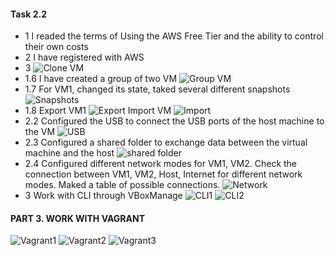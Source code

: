 #### Task 2.2

+ 1 I readed the terms of Using the AWS Free Tier and the ability to control their own costs
+ 2 I have registered with AWS
+ 3 
![Clone VM](https://github.com/shizgara/DevOps_online_Rivne_2020Q42021Q1/blob/master/m2/task%202.1/images/clone.png)
+ 1.6 I have created a group of two VM
![Group VM](https://github.com/shizgara/DevOps_online_Rivne_2020Q42021Q1/blob/master/m2/task%202.1/images/group.png)
+ 1.7 For VM1, changed its state, taked several different snapshots
![Snapshots](https://github.com/shizgara/DevOps_online_Rivne_2020Q42021Q1/blob/master/m2/task%202.1/images/snapshot.png)
+ 1.8 
    Export VM1
![Export](https://github.com/shizgara/DevOps_online_Rivne_2020Q42021Q1/blob/master/m2/task%202.1/images/export.png)
    Import VM
![Import](https://github.com/shizgara/DevOps_online_Rivne_2020Q42021Q1/blob/master/m2/task%202.1/images/import.png)
+ 2.2 Configured the USB to connect the USB ports of the host machine to the VM
![USB](https://github.com/shizgara/DevOps_online_Rivne_2020Q42021Q1/blob/master/m2/task%202.1/images/usb.png)
+ 2.3 Configured a shared folder to exchange data between the virtual machine and the host
![shared folder](https://github.com/shizgara/DevOps_online_Rivne_2020Q42021Q1/blob/master/m2/task%202.1/images/shared.png)
+ 2.4 Configured different network modes for VM1, VM2. Check the connection between VM1, VM2, Host, Internet for different network modes. Maked a table of possible connections.
![Network](https://github.com/shizgara/DevOps_online_Rivne_2020Q42021Q1/blob/master/m2/task%202.1/images/Network.png)
+ 3 Work with CLI through VBoxManage
![CLI1](https://github.com/shizgara/DevOps_online_Rivne_2020Q42021Q1/blob/master/m2/task%202.1/images/CLI_1.png)
![CLI2](https://github.com/shizgara/DevOps_online_Rivne_2020Q42021Q1/blob/master/m2/task%202.1/images/CLI_2.png)



#### PART 3. WORK WITH VAGRANT

![Vagrant1](https://github.com/shizgara/DevOps_online_Rivne_2020Q42021Q1/blob/master/m2/task%202.1/images/vagrant1.png)
![Vagrant2](https://github.com/shizgara/DevOps_online_Rivne_2020Q42021Q1/blob/master/m2/task%202.1/images/vagrant2.png)
![Vagrant3](https://github.com/shizgara/DevOps_online_Rivne_2020Q42021Q1/blob/master/m2/task%202.1/images/vagrant3.png)






